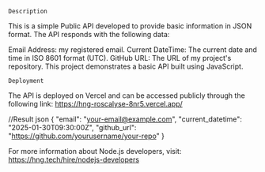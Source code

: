     Description
This is a simple Public API developed to provide basic information in JSON format.
The API responds with the following data:

Email Address: my registered email.
Current DateTime: The current date and time in ISO 8601 format (UTC).
GitHub URL: The URL of my project's repository.
This project demonstrates a basic API built using JavaScript. 

    Deployment
The API is deployed on Vercel and can be accessed publicly through the following link:
https://hng-roscalyse-8nr5.vercel.app/

//Result
  json
{
  "email": "your-email@example.com",
  "current_datetime": "2025-01-30T09:30:00Z",
  "github_url": "https://github.com/yourusername/your-repo"
}

For more information about Node.js developers, visit:
https://hng.tech/hire/nodejs-developers
